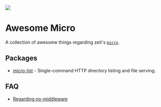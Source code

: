 ![](https://camo.githubusercontent.com/67335088cb7b156fb779f6d60635e70780efe714/68747470733a2f2f636c6475702e636f6d2f4a446d6d4858337568462e737667)

# Awesome Micro

A collection of awesome things regarding zeit's [`micro`](https://github.com/zeit/micro).

## Packages

- [micro-list](https://github.com/zeit/micro-list) - Single-command HTTP directory listing and file serving.

## FAQ

- [Regarding no-middleware](https://github.com/zeit/micro/issues/8)
